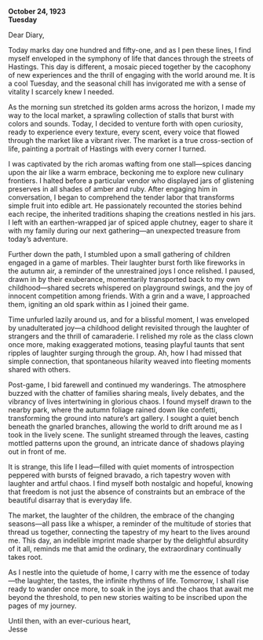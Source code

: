 
**October 24, 1923**  
**Tuesday**  

Dear Diary,

Today marks day one hundred and fifty-one, and as I pen these lines, I find myself enveloped in the symphony of life that dances through the streets of Hastings. This day is different, a mosaic pieced together by the cacophony of new experiences and the thrill of engaging with the world around me. It is a cool Tuesday, and the seasonal chill has invigorated me with a sense of vitality I scarcely knew I needed. 

As the morning sun stretched its golden arms across the horizon, I made my way to the local market, a sprawling collection of stalls that burst with colors and sounds. Today, I decided to venture forth with open curiosity, ready to experience every texture, every scent, every voice that flowed through the market like a vibrant river. The market is a true cross-section of life, painting a portrait of Hastings with every corner I turned. 

I was captivated by the rich aromas wafting from one stall—spices dancing upon the air like a warm embrace, beckoning me to explore new culinary frontiers. I halted before a particular vendor who displayed jars of glistening preserves in all shades of amber and ruby. After engaging him in conversation, I began to comprehend the tender labor that transforms simple fruit into edible art. He passionately recounted the stories behind each recipe, the inherited traditions shaping the creations nestled in his jars. I left with an earthen-wrapped jar of spiced apple chutney, eager to share it with my family during our next gathering—an unexpected treasure from today’s adventure.

Further down the path, I stumbled upon a small gathering of children engaged in a game of marbles. Their laughter burst forth like fireworks in the autumn air, a reminder of the unrestrained joys I once relished. I paused, drawn in by their exuberance, momentarily transported back to my own childhood—shared secrets whispered on playground swings, and the joy of innocent competition among friends. With a grin and a wave, I approached them, igniting an old spark within as I joined their game. 

Time unfurled lazily around us, and for a blissful moment, I was enveloped by unadulterated joy—a childhood delight revisited through the laughter of strangers and the thrill of camaraderie. I relished my role as the class clown once more, making exaggerated motions, teasing playful taunts that sent ripples of laughter surging through the group. Ah, how I had missed that simple connection, that spontaneous hilarity weaved into fleeting moments shared with others.

Post-game, I bid farewell and continued my wanderings. The atmosphere buzzed with the chatter of families sharing meals, lively debates, and the vibrancy of lives intertwining in glorious chaos. I found myself drawn to the nearby park, where the autumn foliage rained down like confetti, transforming the ground into nature’s art gallery. I sought a quiet bench beneath the gnarled branches, allowing the world to drift around me as I took in the lively scene. The sunlight streamed through the leaves, casting mottled patterns upon the ground, an intricate dance of shadows playing out in front of me.

It is strange, this life I lead—filled with quiet moments of introspection peppered with bursts of feigned bravado, a rich tapestry woven with laughter and artful chaos. I find myself both nostalgic and hopeful, knowing that freedom is not just the absence of constraints but an embrace of the beautiful disarray that is everyday life. 

The market, the laughter of the children, the embrace of the changing seasons—all pass like a whisper, a reminder of the multitude of stories that thread us together, connecting the tapestry of my heart to the lives around me. This day, an indelible imprint made sharper by the delightful absurdity of it all, reminds me that amid the ordinary, the extraordinary continually takes root.

As I nestle into the quietude of home, I carry with me the essence of today—the laughter, the tastes, the infinite rhythms of life. Tomorrow, I shall rise ready to wander once more, to soak in the joys and the chaos that await me beyond the threshold, to pen new stories waiting to be inscribed upon the pages of my journey.

Until then, with an ever-curious heart,  
Jesse

